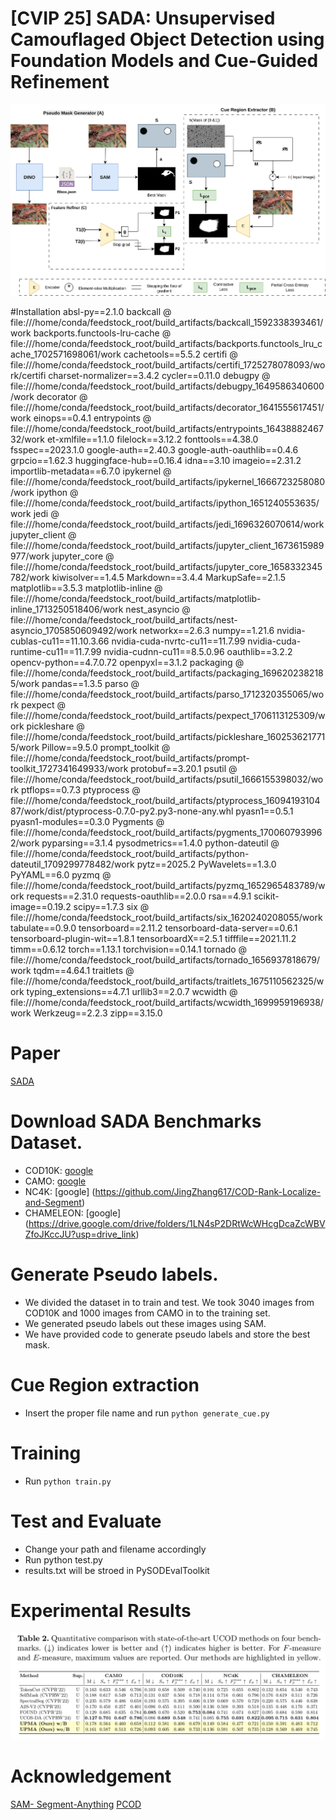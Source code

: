 
# [CVIP 25] SADA: Unsupervised Camouflaged Object Detection using Foundation Models and Cue-Guided Refinement

![Framework](figure/architecture.png)

#Installation 
absl-py==2.1.0
backcall @ file:///home/conda/feedstock_root/build_artifacts/backcall_1592338393461/work
backports.functools-lru-cache @ file:///home/conda/feedstock_root/build_artifacts/backports.functools_lru_cache_1702571698061/work
cachetools==5.5.2
certifi @ file:///home/conda/feedstock_root/build_artifacts/certifi_1725278078093/work/certifi
charset-normalizer==3.4.2
cycler==0.11.0
debugpy @ file:///home/conda/feedstock_root/build_artifacts/debugpy_1649586340600/work
decorator @ file:///home/conda/feedstock_root/build_artifacts/decorator_1641555617451/work
einops==0.4.1
entrypoints @ file:///home/conda/feedstock_root/build_artifacts/entrypoints_1643888246732/work
et-xmlfile==1.1.0
filelock==3.12.2
fonttools==4.38.0
fsspec==2023.1.0
google-auth==2.40.3
google-auth-oauthlib==0.4.6
grpcio==1.62.3
huggingface-hub==0.16.4
idna==3.10
imageio==2.31.2
importlib-metadata==6.7.0
ipykernel @ file:///home/conda/feedstock_root/build_artifacts/ipykernel_1666723258080/work
ipython @ file:///home/conda/feedstock_root/build_artifacts/ipython_1651240553635/work
jedi @ file:///home/conda/feedstock_root/build_artifacts/jedi_1696326070614/work
jupyter_client @ file:///home/conda/feedstock_root/build_artifacts/jupyter_client_1673615989977/work
jupyter_core @ file:///home/conda/feedstock_root/build_artifacts/jupyter_core_1658332345782/work
kiwisolver==1.4.5
Markdown==3.4.4
MarkupSafe==2.1.5
matplotlib==3.5.3
matplotlib-inline @ file:///home/conda/feedstock_root/build_artifacts/matplotlib-inline_1713250518406/work
nest_asyncio @ file:///home/conda/feedstock_root/build_artifacts/nest-asyncio_1705850609492/work
networkx==2.6.3
numpy==1.21.6
nvidia-cublas-cu11==11.10.3.66
nvidia-cuda-nvrtc-cu11==11.7.99
nvidia-cuda-runtime-cu11==11.7.99
nvidia-cudnn-cu11==8.5.0.96
oauthlib==3.2.2
opencv-python==4.7.0.72
openpyxl==3.1.2
packaging @ file:///home/conda/feedstock_root/build_artifacts/packaging_1696202382185/work
pandas==1.3.5
parso @ file:///home/conda/feedstock_root/build_artifacts/parso_1712320355065/work
pexpect @ file:///home/conda/feedstock_root/build_artifacts/pexpect_1706113125309/work
pickleshare @ file:///home/conda/feedstock_root/build_artifacts/pickleshare_1602536217715/work
Pillow==9.5.0
prompt_toolkit @ file:///home/conda/feedstock_root/build_artifacts/prompt-toolkit_1727341649933/work
protobuf==3.20.1
psutil @ file:///home/conda/feedstock_root/build_artifacts/psutil_1666155398032/work
ptflops==0.7.3
ptyprocess @ file:///home/conda/feedstock_root/build_artifacts/ptyprocess_1609419310487/work/dist/ptyprocess-0.7.0-py2.py3-none-any.whl
pyasn1==0.5.1
pyasn1-modules==0.3.0
Pygments @ file:///home/conda/feedstock_root/build_artifacts/pygments_1700607939962/work
pyparsing==3.1.4
pysodmetrics==1.4.0
python-dateutil @ file:///home/conda/feedstock_root/build_artifacts/python-dateutil_1709299778482/work
pytz==2025.2
PyWavelets==1.3.0
PyYAML==6.0
pyzmq @ file:///home/conda/feedstock_root/build_artifacts/pyzmq_1652965483789/work
requests==2.31.0
requests-oauthlib==2.0.0
rsa==4.9.1
scikit-image==0.19.2
scipy==1.7.3
six @ file:///home/conda/feedstock_root/build_artifacts/six_1620240208055/work
tabulate==0.9.0
tensorboard==2.11.2
tensorboard-data-server==0.6.1
tensorboard-plugin-wit==1.8.1
tensorboardX==2.5.1
tifffile==2021.11.2
timm==0.6.12
torch==1.13.1
torchvision==0.14.1
tornado @ file:///home/conda/feedstock_root/build_artifacts/tornado_1656937818679/work
tqdm==4.64.1
traitlets @ file:///home/conda/feedstock_root/build_artifacts/traitlets_1675110562325/work
typing_extensions==4.7.1
urllib3==2.0.7
wcwidth @ file:///home/conda/feedstock_root/build_artifacts/wcwidth_1699959196938/work
Werkzeug==2.2.3
zipp==3.15.0
# Paper
[SADA]()
# Download SADA Benchmarks Dataset.
- COD10K: [google](https://dengpingfan.github.io/pages/COD.html) 
- CAMO: [google](https://sites.google.com/view/ltnghia/research/camo) 
- NC4K: [google] (https://github.com/JingZhang617/COD-Rank-Localize-and-Segment)
- CHAMELEON: [google] (https://drive.google.com/drive/folders/1LN4sP2DRtWcWHcgDcaZcWBVZfoJKccJU?usp=drive_link) 

# Generate Pseudo labels.
- We divided the dataset in to train and test. We took 3040 images from COD10K and 1000 images from CAMO in to the training set.
- We generated pseudo labels out these images using SAM.
- We have provided code to generate pseudo labels and store the best mask.

# Cue Region extraction
- Insert the proper file name and run `python generate_cue.py` 

# Training
- Run `python train.py` 

# Test and Evaluate
- Change your path and filename accordingly
- Run python test.py
- results.txt will be stroed in PySODEvalToolkit

# Experimental Results
![Result](figure/Result.png)

# Acknowledgement
[SAM- Segment-Anything](https://github.com/facebookresearch/segment-anything)
[PCOD](https://arxiv.org/abs/2408.10777)

